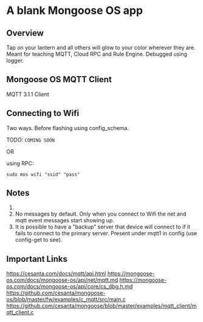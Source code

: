 # A blank Mongoose OS app

## Overview

Tap on your lantern and all others will glow to your color wherever they are.
Meant for teaching MQTT, Cloud RPC and Rule Engine. Debugged using logger.

## Mongoose OS MQTT Client

MQTT 3.1.1 Client

## Connecting to Wifi

Two ways. Before flashing using config_schema.

TODO: `COMING SOON`

OR

using RPC:

`sudo mos wifi "ssid" "pass"`

## Notes

1. 
2. No messages by default. Only when you connect to Wifi the net and mqtt
event messages start showing up.
3. It is possible to have a "backup" server that device will connect to if it
fails to connect to the primary server. Present under mqtt1 in config (use
config-get to see).

## Important Links

https://cesanta.com/docs/mqtt/api.html
https://mongoose-os.com/docs/mongoose-os/api/net/mqtt.md
https://mongoose-os.com/docs/mongoose-os/api/core/cs_dbg.h.md
https://github.com/cesanta/mongoose-os/blob/master/fw/examples/c_mqtt/src/main.c
https://github.com/cesanta/mongoose/blob/master/examples/mqtt_client/mqtt_client.c
